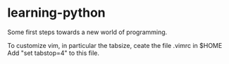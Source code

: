# learning-python
Some first steps towards a new world of programming.

To customize vim, in particular the tabsize, ceate the file .vimrc in $HOME
Add "set tabstop=4" to this file. 

